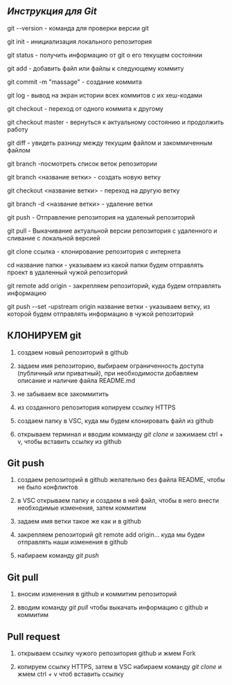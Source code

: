 ## _Инструкция для **Git**_

git --version - команда для проверки версии git

git init - инициализация локального репозитория

git status - получить информацию от git о его текущем состоянии

git add - добавить файл или файлы к следующему коммиту

git commit -m "massage" - создание коммита

git log - вывод на экран истории всех коммитов с их хеш-кодами

git checkout - переход от одного коммита к другому

git checkout master - вернуться к актуальному состоянию и продолжить работу

git diff - увидеть разницу между текущим файлом и закоммиченным файлом

git branch -посмотреть список веток репозитории

git branch <название ветки> - создать новую ветку

git checkout <название ветки> - переход на другую ветку

git branch -d <название ветки> - удаление ветки

git push - Отправление репозитория на удаленый репозиторий

git pull - Выкачивание актуальной версии репозитория с удаленного и сливание с локальной версией

git clone ссылка - клонирование репозитория с интернета

cd название папки - указываем из какой папки будем отправлять проект в удаленный чужой репозиторий

git remote add origin - закрепляем репозиторий, куда будем отправлять информацию

git push --set -upstream origin название ветки - указываем ветку, из которой будем отправлять информацию в чужой репозиторий

## КЛОНИРУЕМ git

1. создаем новый репозиторий в github

2. задаем имя репозиторию, выбираем ограниченность доступа (публичный или приватный), при необходимости добавляем описание и наличие файла README.md

3. не забываем все закоммитить

4. из созданного репозитория копируем ссылку HTTPS

5. создаем папку в VSC, куда мы будем клонировать файл из github

6. открываем терминал и вводим комманду *git clone* и зажимаем ctrl + v, чтобы вставить ссылку из github

## Git push

1. создаем репозиторий в github желательно без файла README, чтобы не было конфликтов

2. в VSC открываем папку и создаем в ней файл, чтобы в него внести необходимые изменения, затем коммитим

3. задаем имя ветки такое же как и в github

4. закрепляем репозиторий git remote add origin... куда мы будеи отправлять наши изменения в github

5. набираем команду *git push*

## Git pull

1. вносим изменения в github и коммитим репозиторий

2. вводим команду *git pull* чтобы выкачать информацию с github и коммитим

## Pull request

1. открываем ссылку чужого репозитория github и жмем Fork

2. копируем ссылку HTTPS, затем в VSC набираем команду *git clone* и жмем ctrl + v чтоб вставить ссылку